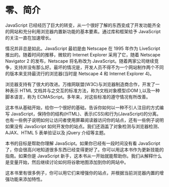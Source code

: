 # 零、简介

JavaScript 已经经历了巨大的转变，从一个很好了解的东西变成了开发功能齐全的网站和充分利用浏览器内置新功能的基本要素。通过库和框架给予 JavaScript 的关注一直在加速增长。

情况并非总是如此。JavaScript 最初是由 Netscape 在 1995 年作为 LiveScript 推出的。随着时间的推移，微软的 Internet Explorer 采用了它，随着 Netscape Navigator 2 的发布，Netscape 将名称改为 JavaScript。随着两家公司继续竞争，支持并没有那么好。最坏的情况是，开发人员不得不为一个网站制作两个不同的版本来支持最流行的浏览器(当时是 Netscape 4 和 Internet Explorer 4)。

浏览器支持有了很大的改进。万维网联盟(W3C)与浏览器制造商合作，开发了一种表示 HTML 文档并与之交互的标准方法，称为文档对象模型(DOM ),以及一种脚本语言，称为 ECMAScript。多年来，对这些标准的遵守情况有所改善。

这本书从基础开始，给你一个很好的基础，告诉你如何以一种不引人注目的方式编写 JavaScript，保持你的结构(HTML)、表示(CSS)和行为(JavaScript)的分离。也有一些例子说明如何让访问者使用屏幕阅读器访问你的站点，还有一些例子说明如果没有 JavaScript 如何开发你的站点。我们还涵盖了对象检测与浏览器检测、AJAX、HTML 5 表单验证以及 jQuery 介绍等主题。

本书的目标是帮助你理解 JavaScipt。如果你已经有一段时间没有看 JavaScript 了，你会很高兴地知道很多东西已经变得更好了。你可以用这本书作为更新技能的指南。如果你是 JavaScript 新手，这本书从一开始就能帮助你。我们从解释什么是变量开始，然后继续讨论如何将谷歌地图添加到你的网站中。

这本书里有很多例子，你可以用它们来增强你的站点，并根据当前浏览器内置的增强功能来添加特性。